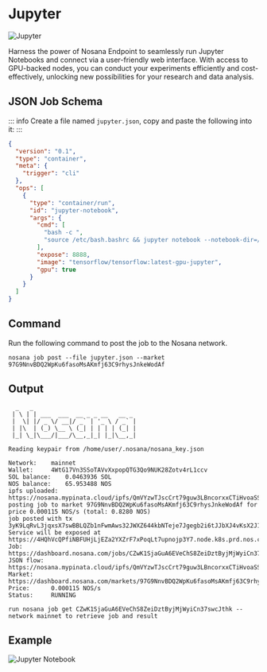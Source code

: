 # Jupyter

![Jupyter](./jupyter.gif)

Harness the power of Nosana Endpoint to seamlessly run Jupyter Notebooks and connect via a user-friendly web interface.
With access to GPU-backed nodes, you can conduct your experiments efficiently and cost-effectively, unlocking new possibilities for your research and data analysis.

## JSON Job Schema

::: info
Create a file named `jupyter.json`, copy and paste the following into it:
:::

```json
{
  "version": "0.1",
  "type": "container",
  "meta": {
    "trigger": "cli"
  },
  "ops": [
    {
      "type": "container/run",
      "id": "jupyter-notebook",
      "args": {
        "cmd": [
          "bash -c ",
          "source /etc/bash.bashrc && jupyter notebook --notebook-dir=/tf --ip 0.0.0.0 --no-browser --allow-root --NotebookApp.token='' --NotebookApp.password=''"
        ],
        "expose": 8888,
        "image": "tensorflow/tensorflow:latest-gpu-jupyter",
        "gpu": true
      }
    }
  ]
}
```

## Command

Run the following command to post the job to the Nosana network.

```sh:no-line-numbers
nosana job post --file jupyter.json --market 97G9NnvBDQ2WpKu6fasoMsAKmfj63C9rhysJnkeWodAf
```

## Output

```sh:no-line-numbers{16}
  _   _
 | \ | | ___  ___  __ _ _ __   __ _
 |  \| |/ _ \/ __|/ _` | '_ \ / _` |
 | |\  | (_) \__ \ (_| | | | | (_| |
 |_| \_|\___/|___/\__,_|_| |_|\__,_|

Reading keypair from /home/user/.nosana/nosana_key.json

Network:	mainnet
Wallet:		4WtG17Vn3SSoTAVvXxpopQTG3Qo9NUK28Zotv4rL1ccv
SOL balance:	0.0463936 SOL
NOS balance:	65.953488 NOS
ipfs uploaded:	https://nosana.mypinata.cloud/ipfs/QmVYzwTJscCrt79guw3LBncorxxCTiHvoaSSFTmfJZmDoW
posting job to market 97G9NnvBDQ2WpKu6fasoMsAKmfj63C9rhysJnkeWodAf for price 0.000115 NOS/s (total: 0.8280 NOS)
job posted with tx 3yK9LqRvL3jqxsX7swBBLQZb1nFwmAws32JWXZ644kbNTeje7Jgegb2i6tJJbXJ4vKsX2J17g3rbgPBZfycsfSCG!
Service will be exposed at https://4HQhVcQPfiNBFUHjLjEZa2YXZrF7xPoqLt7upnojp3Y7.node.k8s.prd.nos.ci
Job:		https://dashboard.nosana.com/jobs/CZwK1SjaGuA6EVeChS8ZeiDztByjMjWyiCn37swcJthk
JSON flow:	https://nosana.mypinata.cloud/ipfs/QmVYzwTJscCrt79guw3LBncorxxCTiHvoaSSFTmfJZmDoW
Market:		https://dashboard.nosana.com/markets/97G9NnvBDQ2WpKu6fasoMsAKmfj63C9rhysJnkeWodAf
Price:		0.000115 NOS/s
Status:		RUNNING

run nosana job get CZwK1SjaGuA6EVeChS8ZeiDztByjMjWyiCn37swcJthk --network mainnet to retrieve job and result
```

## Example


![Jupyter Notebook](./jupyter.png)
